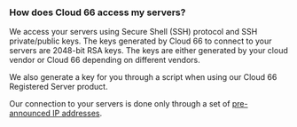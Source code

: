 


### How does Cloud 66 access my servers?
We access your servers using Secure Shell (SSH) protocol and SSH private/public keys. The keys generated by Cloud 66 to connect to your servers are 2048-bit RSA keys. The keys are either generated by your cloud vendor or Cloud 66 depending on different vendors.

We also generate a key for you through a script when using our Cloud 66 Registered Server product.

Our connection to your servers is done only through a set of [pre-announced IP addresses](/introduction-to-cloud-66/security-summary).

